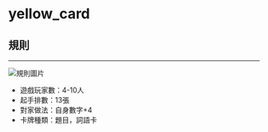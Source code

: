 # yellow_card

## 規則

---

![規則圖片](https://pic.pimg.tw/punchboardgame/1530764674-610327665_n.jpg)

* 遊戲玩家數：4-10人
* 起手排數：13張
* 對家做法：自身數字+4
* 卡牌種類：題目，詞語卡

